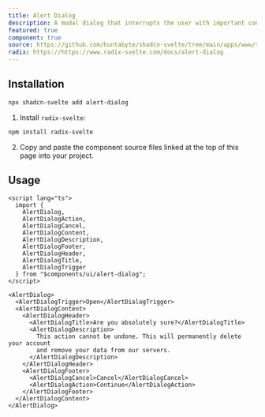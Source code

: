 ```yaml
---
title: Alert Dialog
description: A modal dialog that interrupts the user with important content and expects a response.
featured: true
component: true
source: https://github.com/huntabyte/shadcn-svelte/tree/main/apps/www/src/lib/components/ui/alert-dialog
radix: https://https://www.radix-svelte.com/docs/alert-dialog
---
```


<script>
  import { AlertDialogDemo, ComponentExample, ManualInstall } from '$components/docs';
</script>

<ComponentExample src="src/lib/components/docs/examples/alert-dialog/AlertDialogDemo.svelte">

<div slot="example">
<AlertDialogDemo />
</div>

</ComponentExample>

## Installation

```bash
npx shadcn-svelte add alert-dialog
```

<ManualInstall>

1. Install `radix-svelte`:

```bash
npm install radix-svelte
```

2. Copy and paste the component source files linked at the top of this page into your project.

</ManualInstall>

## Usage

```svelte
<script lang="ts">
  import {
    AlertDialog,
    AlertDialogAction,
    AlertDialogCancel,
    AlertDialogContent,
    AlertDialogDescription,
    AlertDialogFooter,
    AlertDialogHeader,
    AlertDialogTitle,
    AlertDialogTrigger
  } from "$components/ui/alert-dialog";
</script>
```

```svelte
<AlertDialog>
  <AlertDialogTrigger>Open</AlertDialogTrigger>
  <AlertDialogContent>
    <AlertDialogHeader>
      <AlertDialogTitle>Are you absolutely sure?</AlertDialogTitle>
      <AlertDialogDescription>
        This action cannot be undone. This will permanently delete your account
        and remove your data from our servers.
      </AlertDialogDescription>
    </AlertDialogHeader>
    <AlertDialogFooter>
      <AlertDialogCancel>Cancel</AlertDialogCancel>
      <AlertDialogAction>Continue</AlertDialogAction>
    </AlertDialogFooter>
  </AlertDialogContent>
</AlertDialog>
```
